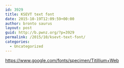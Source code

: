 ```yaml
---
id: 3929
title: KSEVT text font
date: 2015-10-19T12:09:59+00:00
author: bronto saurus
layout: post
guid: http://b.pwnz.org/?p=3929
permalink: /2015/10/ksevt-text-font/
categories:
  - Uncategorized
---
```

<https://www.google.com/fonts/specimen/Titillium+Web>